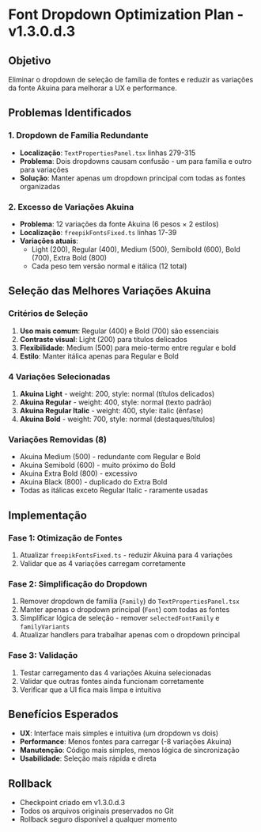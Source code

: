# Font Dropdown Optimization Plan - v1.3.0.d.3

## Objetivo
Eliminar o dropdown de seleção de família de fontes e reduzir as variações da fonte Akuina para melhorar a UX e performance.

## Problemas Identificados

### 1. Dropdown de Família Redundante
- **Localização**: `TextPropertiesPanel.tsx` linhas 279-315
- **Problema**: Dois dropdowns causam confusão - um para família e outro para variações
- **Solução**: Manter apenas um dropdown principal com todas as fontes organizadas

### 2. Excesso de Variações Akuina 
- **Problema**: 12 variações da fonte Akuina (6 pesos × 2 estilos)
- **Localização**: `freepikFontsFixed.ts` linhas 17-39
- **Variações atuais**:
  - Light (200), Regular (400), Medium (500), Semibold (600), Bold (700), Extra Bold (800)
  - Cada peso tem versão normal e itálica (12 total)

## Seleção das Melhores Variações Akuina

### Critérios de Seleção
1. **Uso mais comum**: Regular (400) e Bold (700) são essenciais
2. **Contraste visual**: Light (200) para títulos delicados 
3. **Flexibilidade**: Medium (500) para meio-termo entre regular e bold
4. **Estilo**: Manter itálica apenas para Regular e Bold

### 4 Variações Selecionadas
1. **Akuina Light** - weight: 200, style: normal (títulos delicados)
2. **Akuina Regular** - weight: 400, style: normal (texto padrão)
3. **Akuina Regular Italic** - weight: 400, style: italic (ênfase)
4. **Akuina Bold** - weight: 700, style: normal (destaques/títulos)

### Variações Removidas (8)
- Akuina Medium (500) - redundante com Regular e Bold
- Akuina Semibold (600) - muito próximo do Bold
- Akuina Extra Bold (800) - excessivo
- Akuina Black (800) - duplicado do Extra Bold
- Todas as itálicas exceto Regular Italic - raramente usadas

## Implementação

### Fase 1: Otimização de Fontes
1. Atualizar `freepikFontsFixed.ts` - reduzir Akuina para 4 variações
2. Validar que as 4 variações carregam corretamente

### Fase 2: Simplificação do Dropdown
1. Remover dropdown de família (`Family`) do `TextPropertiesPanel.tsx`
2. Manter apenas o dropdown principal (`Font`) com todas as fontes
3. Simplificar lógica de seleção - remover `selectedFontFamily` e `familyVariants`
4. Atualizar handlers para trabalhar apenas com o dropdown principal

### Fase 3: Validação
1. Testar carregamento das 4 variações Akuina selecionadas
2. Validar que outras fontes ainda funcionam corretamente
3. Verificar que a UI fica mais limpa e intuitiva

## Benefícios Esperados
- **UX**: Interface mais simples e intuitiva (um dropdown vs dois)
- **Performance**: Menos fontes para carregar (-8 variações Akuina)
- **Manutenção**: Código mais simples, menos lógica de sincronização
- **Usabilidade**: Seleção mais rápida e direta

## Rollback
- Checkpoint criado em v1.3.0.d.3
- Todos os arquivos originais preservados no Git
- Rollback seguro disponível a qualquer momento
